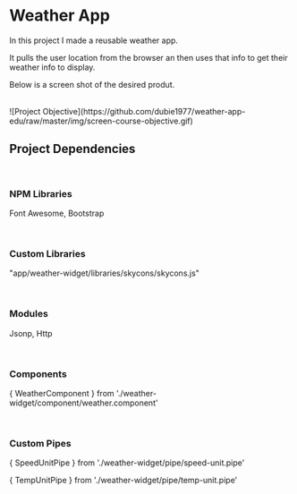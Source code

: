 # Weather App
<p>In this project I made a reusable weather app.</p>
<p>It pulls the user location from the browser an then uses that info to get their weather info to display.</p>
<p>Below is a screen shot of the desired produt.<p>
<BR>
![Project Objective](https://github.com/dubie1977/weather-app-edu/raw/master/img/screen-course-objective.gif)

<h2>Project Dependencies</h2>
<br>
<h3>NPM Libraries</h3>
<p>Font Awesome, Bootstrap</p>
<br>
<h3>Custom Libraries</h3>
<p>"app/weather-widget/libraries/skycons/skycons.js"</p>
<br>
<h3>Modules</h3>
<p>Jsonp, Http</p>
<br>
<h3>Components</h3>
<p>{ WeatherComponent } from './weather-widget/component/weather.component'</p>
<br>
<h3>Custom Pipes</h3>
<p>{ SpeedUnitPipe } from './weather-widget/pipe/speed-unit.pipe'</p>
<p>{ TempUnitPipe } from './weather-widget/pipe/temp-unit.pipe'</p>